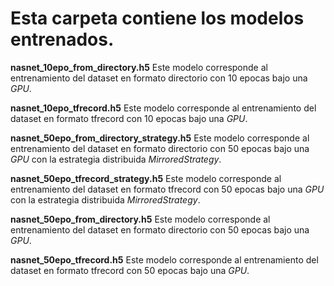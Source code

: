 # Esta carpeta contiene los modelos entrenados.

**nasnet_10epo_from_directory.h5**
Este modelo corresponde al entrenamiento del dataset en formato directorio con 10 epocas bajo una _GPU_.

**nasnet_10epo_tfrecord.h5**
Este modelo corresponde al entrenamiento del dataset en formato tfrecord con 10 epocas bajo una _GPU_.

**nasnet_50epo_from_directory_strategy.h5**
Este modelo corresponde al entrenamiento del dataset en formato directorio con 50 epocas bajo una _GPU_ con la estrategia distribuida _MirroredStrategy_.

**nasnet_50epo_tfrecord_strategy.h5**
Este modelo corresponde al entrenamiento del dataset en formato tfrecord con 50 epocas bajo una _GPU_ con la estrategia distribuida _MirroredStrategy_.

**nasnet_50epo_from_directory.h5**
Este modelo corresponde al entrenamiento del dataset en formato directorio con 50 epocas bajo una _GPU_.

**nasnet_50epo_tfrecord.h5**
Este modelo corresponde al entrenamiento del dataset en formato tfrecord con 50 epocas bajo una _GPU_.
